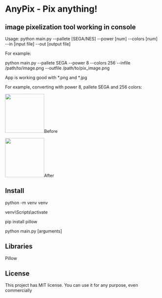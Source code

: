 # AnyPix - Pix anything!
## image pixelization tool working in console

Usage: python main.py --pallete [SEGA/NES] --power [num] --colors [num] --in [input file] --out [output file]

For example:

python main.py --pallete SEGA --power 8 --colors 256 --infile /path/to/image.png --outfile /path/to/pix_image.png

App is working good with *.png and *.jpg

For example, converting with power 8, pallete SEGA and 256 colors:

<image src="src/assets/test.jpg" height=128>Before</image>

<image src="src/assets/test_converted.jpg" height=128>After</image>


## Install
python -m venv venv

venv\Scripts\activate

pip install pillow

python main.py [arguments]

## Libraries

Pillow


## License
This project has MIT license. You can use it for any purpose, even commercially
